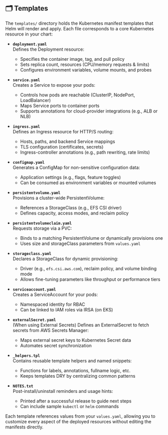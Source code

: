 ## 🗂️ Templates

The `templates/` directory holds the Kubernetes manifest templates that Helm will render and apply. Each file corresponds to a core Kubernetes resource in your chart:

- **`deployment.yaml`**  
  Defines the Deployment resource:
  - Specifies the container image, tag, and pull policy  
  - Sets replica count, resources (CPU/memory requests & limits)  
  - Configures environment variables, volume mounts, and probes

- **`service.yaml`**  
  Creates a Service to expose your pods:
  - Controls how pods are reachable (ClusterIP, NodePort, LoadBalancer)  
  - Maps Service ports to container ports  
  - Supports annotations for cloud-provider integrations (e.g., ALB or NLB)

- **`ingress.yaml`**  
  Defines an Ingress resource for HTTP/S routing:
  - Hosts, paths, and backend Service mappings  
  - TLS configuration (certificates, secrets)  
  - Ingress-controller annotations (e.g., path rewriting, rate limits)

- **`configmap.yaml`**  
  Generates a ConfigMap for non-sensitive configuration data:
  - Application settings (e.g., flags, feature toggles)  
  - Can be consumed as environment variables or mounted volumes

- **`persistentvolume.yaml`**  
  Provisions a cluster-wide PersistentVolume:
  - References a StorageClass (e.g., EFS CSI driver)  
  - Defines capacity, access modes, and reclaim policy

- **`persistentvolumeclaim.yaml`**  
  Requests storage via a PVC:
  - Binds to a matching PersistentVolume or dynamically provisions one  
  - Uses size and storageClass parameters from `values.yaml`

- **`storageclass.yaml`**  
  Declares a StorageClass for dynamic provisioning:
  - Driver (e.g., `efs.csi.aws.com`), reclaim policy, and volume binding mode  
  - Allows fine-tuning parameters like throughput or performance tiers

- **`serviceaccount.yaml`**  
  Creates a ServiceAccount for your pods:
  - Namespaced identity for RBAC  
  - Can be linked to IAM roles via IRSA (on EKS)

- **`externalSecret.yaml`**  
  (When using External Secrets) Defines an ExternalSecret to fetch secrets from AWS Secrets Manager:
  - Maps external secret keys to Kubernetes Secret data  
  - Automates secret synchronization

- **`_helpers.tpl`**  
  Contains reusable template helpers and named snippets:
  - Functions for labels, annotations, fullname logic, etc.  
  - Keeps templates DRY by centralizing common patterns

- **`NOTES.txt`**  
  Post-install/uninstall reminders and usage hints:
  - Printed after a successful release to guide next steps  
  - Can include sample `kubectl` or `helm` commands

Each template references values from your `values.yaml`, allowing you to customize every aspect of the deployed resources without editing the manifests directly.
